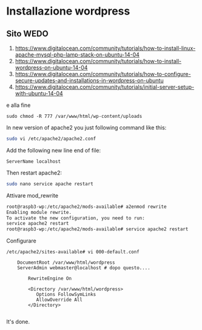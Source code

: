 Installazione wordpress
===

Sito WEDO
---

1. https://www.digitalocean.com/community/tutorials/how-to-install-linux-apache-mysql-php-lamp-stack-on-ubuntu-14-04
2. https://www.digitalocean.com/community/tutorials/how-to-install-wordpress-on-ubuntu-14-04
3. https://www.digitalocean.com/community/tutorials/how-to-configure-secure-updates-and-installations-in-wordpress-on-ubuntu
4. https://www.digitalocean.com/community/tutorials/initial-server-setup-with-ubuntu-14-04

e alla fine

````
sudo chmod -R 777 /var/www/html/wp-content/uploads
````

In new version of apache2 you just following command like this:

```bash
sudo vi /etc/apache2/apache2.conf
```

Add the following new line end of file:

```
ServerName localhost
````

Then restart apache2:

```bash
sudo nano service apache restart
````

Attivare mod_rewrite

```bash
root@raspb3-wp:/etc/apache2/mods-available# a2enmod rewrite
Enabling module rewrite.
To activate the new configuration, you need to run:
service apache2 restart
root@raspb3-wp:/etc/apache2/mods-available# service apache2 restart
````

Configurare 

```
/etc/apache2/sites-available# vi 000-default.conf 

	DocumentRoot /var/www/html/wordpress
	ServerAdmin webmaster@localhost # dopo questo....
	
        RewriteEngine On

        <Directory /var/www/html/wordpress>
           Options FollowSymLinks
           AllowOverride All
        </Directory>
        
```

It's done.


